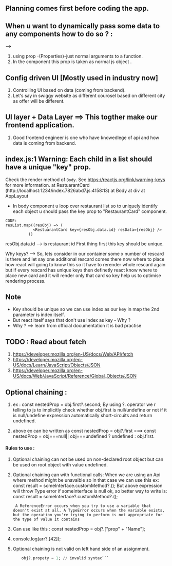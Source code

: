 ## Planning comes first before coding the app.

## When u want to dynamically pass some data to any components how to do so ? :

-->

1. using prop -(Properties)-just normal arguments to a function.
2. In the component this prop is taken as normal js object .

## Config driven UI [Mostly used in industry now]

1. Controlling UI based on data (coming from backend).
2. Let's say in swiggy website as different courosel based on different city as offer will be different.

## UI layer + Data Layer ==> This togther make our frontend application.

1. Good frontend engineer is one who have knowedlege of api and how data is coming from backend.

## index.js:1 Warning: Each child in a list should have a unique "key" prop.

Check the render method of `Body`. See https://reactjs.org/link/warning-keys for more information.
at RestuarantCard (http://localhost:1234/index.7826abd7.js:4158:13)
at Body
at div
at AppLayout

- In body component u loop over restaurant list so to uniquely identify each object u should pass the key prop to "RestaurantCard" component.

```
CODE:
resList.map((resObj) => (
            <RestuarantCard key={resObj.data.id} resData={resObj} />
          ))

```

resObj.data.id --> is restaurant id
First thing first this key should be unique.

Why keys?
--> So, lets consider in our container some x number of rescard is there and let say one additional rescard comes there now where to place how react will going to know this so it have to rerender whole rescard again but if every rescard has unique keys then definetly react know where to place new card and it will render only that card so key help us to optimise rendering process.

## Note

- Key should be unique so we can use index as our key in map the 2nd parameter is index itself.
- But react itself says that don't use index as key - Why ?
- Why ? ==> learn from official documentation it is bad practise

## TODO : Read about fetch

1. https://developer.mozilla.org/en-US/docs/Web/API/fetch
2. https://developer.mozilla.org/en-US/docs/Learn/JavaScript/Objects/JSON
3. https://developer.mozilla.org/en-US/docs/Web/JavaScript/Reference/Global_Objects/JSON

## Optional chaining :

1. ex : const nestedProp = obj.first?.second;
   By using ?. operator we r telling to js to implicitly check whether obj.first is null/undefine or not if it is null/undefine expression automatically short-circuits and return undefined.

2. above ex can be written as const nestedProp = obj?.first
   ===> const nestedProp = obj===null|| obj===undefined ? undefined : obj.first.

#### Rules to use :

1. Optional chaining can not be used on non-declared root object but can be used on root object with value undefined.

2. Optional chaining can with functional calls: When we are using an Api where method might be unavaible so in that case we can use this
   ex: const result = someInterface.customMethod?.();
   But above expression will throw Type error if someInterface is null ok, so better way to write is:
   const result = someInterface?.customMethod?.();

   ```
    A ReferenceError occurs when you try to use a variable that doesn't exist at all. A TypeError occurs when the variable exists, but the operation you're trying to perform is not appropriate for the type of value it contains
   ```

3. Can use like this : const nestedProp = obj?.["prop" + "Name"];

4. console.log(arr?.[42]);
5. Optional chaining is not valid on left hand side of an assignment.

````ex : const obj = {};
       obj?.propety = 1; // invalid syntax```
````
